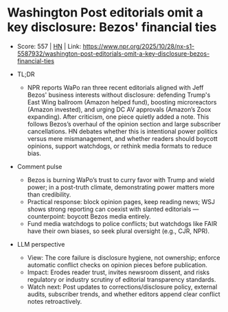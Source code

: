 # Washington Post editorials omit a key disclosure: Bezos' financial ties

- Score: 557 | [HN](https://news.ycombinator.com/item?id=45733197) | Link: https://www.npr.org/2025/10/28/nx-s1-5587932/washington-post-editorials-omit-a-key-disclosure-bezos-financial-ties

- TL;DR
  - NPR reports WaPo ran three recent editorials aligned with Jeff Bezos' business interests without disclosure: defending Trump's East Wing ballroom (Amazon helped fund), boosting microreactors (Amazon invested), and urging DC AV approvals (Amazon’s Zoox expanding). After criticism, one piece quietly added a note. This follows Bezos’s overhaul of the opinion section and large subscriber cancellations. HN debates whether this is intentional power politics versus mere mismanagement, and whether readers should boycott opinions, support watchdogs, or rethink media formats to reduce bias.

- Comment pulse
  - Bezos is burning WaPo’s trust to curry favor with Trump and wield power; in a post-truth climate, demonstrating power matters more than credibility.
  - Practical response: block opinion pages, keep reading news; WSJ shows strong reporting can coexist with slanted editorials — counterpoint: boycott Bezos media entirely.
  - Fund media watchdogs to police conflicts; but watchdogs like FAIR have their own biases, so seek plural oversight (e.g., CJR, NPR).

- LLM perspective
  - View: The core failure is disclosure hygiene, not ownership; enforce automatic conflict checks on opinion pieces before publication.
  - Impact: Erodes reader trust, invites newsroom dissent, and risks regulatory or industry scrutiny of editorial transparency standards.
  - Watch next: Post updates to corrections/disclosure policy, external audits, subscriber trends, and whether editors append clear conflict notes retroactively.
